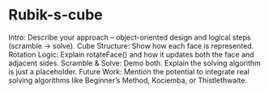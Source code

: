 # Rubik-s-cube


Intro: Describe your approach – object-oriented design and logical steps (scramble → solve).
Cube Structure: Show how each face is represented.
Rotation Logic: Explain rotateFace() and how it updates both the face and adjacent sides.
Scramble & Solve: Demo both. Explain the solving algorithm is just a placeholder.
Future Work: Mention the potential to integrate real solving algorithms like Beginner’s Method, Kociemba, or Thistlethwaite.
